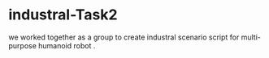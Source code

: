 # industral-Task2

we worked together as a group to create industral scenario script for multi-purpose humanoid robot .
